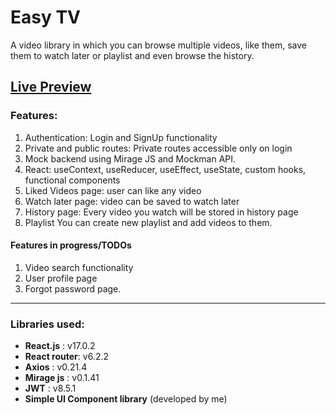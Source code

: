 # Easy TV


A video library in which you can browse multiple videos, like them, save them to watch later or playlist and even browse the history.

[Live Preview](https://east-tv.netlify.app/)
---

### Features:

1. Authentication: Login and SignUp functionality
2. Private and public routes: Private routes accessible only on login
3. Mock backend using Mirage JS and Mockman API.
4. React: useContext, useReducer, useEffect, useState, custom hooks, functional components
5. Liked Videos page: user can like any video
6. Watch later page: video can be saved to watch later
7. History page: Every video you watch will be stored in history page
8. Playlist You can create new playlist and add videos to them.


#### Features in progress/TODOs

1. Video search functionality
2. User profile page
3. Forgot password page.

---

### Libraries used:

- **React.js** : v17.0.2
- **React router**: v6.2.2
- **Axios** : v0.21.4
- **Mirage js** : v0.1.41
- **JWT** : v8.5.1
- **Simple UI Component library** (developed by me)
